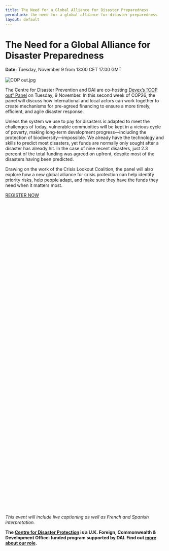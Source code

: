 ```yaml
---
title: The Need for a Global Alliance for Disaster Preparedness
permalink: the-need-for-a-global-alliance-for-disaster-preparedness
layout: default
---
```


# The Need for a Global Alliance for Disaster Preparedness 

<div>
  <span style="display: block; margin-bottom: 1rem;"><strong>Date:</strong> Tuesday, November 9 from 13:00 CET 17:00 GMT </span>
</div>

![COP out.jpg](/uploads/COP%20out.jpg)

The Centre for Disaster Prevention and DAI are co-hosting [Devex’s “COP out” Panel](https://pages.devex.com/cop-out-or-radically-change-the-way-the-world-pays-for-disasters.html) on Tuesday, 9 November. In this second week of COP26, the panel will discuss how international and local actors can work together to create mechanisms for pre-agreed financing to ensure a more timely, efficient, and agile disaster response.

Unless the system we use to pay for disasters is adapted to meet the challenges of today, vulnerable communities will be kept in a vicious cycle of poverty, making long-term development progress—including the protection of biodiversity—impossible. We already have the technology and skills to predict most disasters, yet funds are normally only sought after a disaster has already hit. In the case of nine recent disasters, just 2.3 percent of the total funding was agreed on upfront, despite most of the disasters having been predicted.
 
Drawing on the work of the Crisis Lookout Coalition, the panel will also explore how a new global alliance for crisis protection can help identify priority risks, help people adapt, and make sure they have the funds they need when it matters most.

<a style="width: 50%; margin: auto; margin-bottom: 2rem;" href="https://pages.devex.com/cop-out-or-radically-change-the-way-the-world-pays-for-disasters.html" target="blank" class="primary-block--button expert-button">REGISTER NOW<svg class="redirect" viewBox="0 0 36 70" preserveAspectRatio="xMinYMax meet"><use xlink:href="#redirect"></use></svg></a>

_This event will include live captioning as well as French and Spanish interpretation._

**The [Centre for Disaster Protection](https://www.disasterprotection.org/) is a U.K. Foreign, Commonwealth & Development Office-funded program supported by DAI. Find out [more about our role](https://www.dai.com/our-work/projects/worldwide-centre-for-disaster-protection).**